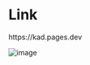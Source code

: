 <h1>Link</h1>
https://kad.pages.dev

![image](https://github.com/vkxd/kadv/assets/133252048/75d51b0e-92da-44b5-a4d8-14d63e1d7e8f)

